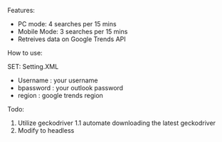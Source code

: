 Features: 
 - PC mode: 4 searches per 15 mins
 - Mobile Mode: 3 searches per 15 mins
 - Retreives data on Google Trends API

How to use:

SET:
Setting.XML
  - Username   :  your username
  - bpassword  :  your outlook password
  - region     :  google trends region

Todo:
1. Utilize geckodriver
  1.1 automate downloading the latest geckodriver
2. Modify to headless
